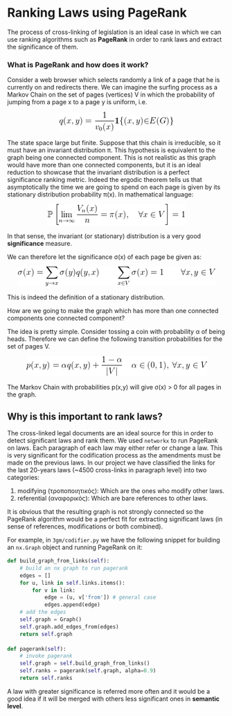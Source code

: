 # Ranking Laws using PageRank

The process of cross-linking of legislation is an ideal case in which we can use ranking algorithms such as **PageRank** in order to rank laws and extract the significance of them.

### What is PageRank and how does it work?

Consider a web browser which selects randomly a link of a page that he is currently on and redirects there. We can imagine the surfing process as a Markov Chain on the set of pages (vertices) V in which the probability of jumping from a page x to a page y is uniform, i.e.

<p align="center">

<img src="eq1.png">

</p>

The state space large but finite. Suppose that this chain is irreducible, so it must have an invariant distribution π. This hypothesis is equivalent to the graph being one connected component. This is not realistic as this graph would have more than one connected components, but it is an ideal reduction to showcase that the invariant distribution is a perfect significance ranking metric.  Indeed the ergodic theorem tells us that asymptotically the time we are going to spend on each page is given by its stationary distribution probability π(x). In mathematical language: 

<p align="center">

<img src="eq2.png">

</p> 

In that sense, the invariant (or stationary) distribution is a very good **significance** measure.

We can therefore let the significance σ(x) of each page be given as:

<p align="center">

<img src="eq3.png">

</p>

This is indeed the definition of a stationary distribution. 

How are we going to make the graph which has more than one connected components one connected component?

The idea is pretty simple. Consider tossing a coin with probability α of being heads. Therefore we can define the following transition probabilities for the set of pages V.

<p align="center">

<img src="eq4.png">

</p>

The Markov Chain with probabilities p(x,y) will give σ(x) > 0 for all pages in the graph.

## Why is this important to rank laws? 

The cross-linked legal documents are an ideal source for this in order to detect significant laws and rank them. We used `networkx` to run PageRank on laws. Each paragraph of each law may either refer or change a law. This is very significant for the codification process as the amendments must be made on the previous laws. In our project we have classified the links for the last 20-years laws (~4500 cross-links in paragraph level) into two categories:

1. modifying (τροποποιητικός): Which are the ones who modify other laws.
2. referential (αναφορικός): Which are bare references to other laws.

It is obvious that the resulting graph is not strongly connected so the PageRank algorithm would be a perfect fit for extracting significant laws (in sense of references, modifications or both combined). 

For example, in `3gm/codifier.py` we have the following snippet for building an `nx.Graph` object and running PageRank on it:

```python
def build_graph_from_links(self):
    # build an nx graph to run pagerank	
    edges = []
    for u, link in self.links.items():
        for v in link:
            edge = (u, v['from']) # general case
            edges.append(edge)
	# add the edges
    self.graph = Graph()
    self.graph.add_edges_from(edges)
    return self.graph

def pagerank(self):
    # invoke pagerank
    self.graph = self.build_graph_from_links()
    self.ranks = pagerank(self.graph, alpha=0.9)
    return self.ranks
```

A law with greater significance is referred more often and it would be a good idea if it will be merged with others less significant ones in **semantic level**. 

